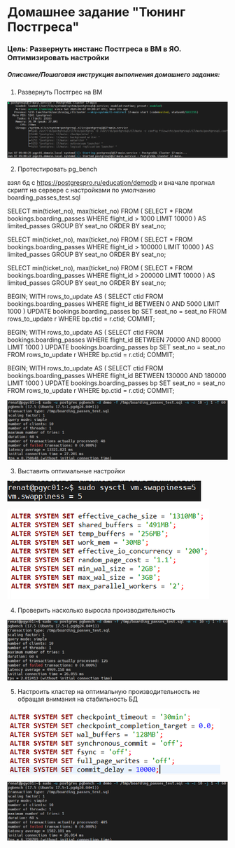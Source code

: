 # Домашнее задание "Тюнинг Постгреса"

### Цель: Развернуть инстанс Постгреса в ВМ в ЯО. Оптимизировать настройки



##### Описание/Пошаговая инструкция выполнения домашнего задания:


1. Развернуть Постгрес на ВМ

![5e79cc760c6a9da1cea37e30ddce3aad.png](./5e79cc760c6a9da1cea37e30ddce3aad.png)


2. Протестировать pg_bench

взял бд с https://postgrespro.ru/education/demodb
и вначале прогнал скрипт на сервере с настройками по умолчанию boarding_passes_test.sql

SELECT min(ticket_no), max(ticket_no)
FROM (
  SELECT *
  FROM bookings.boarding_passes
  WHERE flight_id > 1000
  LIMIT 10000
) AS limited_passes
GROUP BY seat_no
ORDER BY seat_no;

SELECT min(ticket_no), max(ticket_no)
FROM (
  SELECT *
  FROM bookings.boarding_passes
  WHERE flight_id > 100000
  LIMIT 10000
) AS limited_passes
GROUP BY seat_no
ORDER BY seat_no;

SELECT min(ticket_no), max(ticket_no)
FROM (
  SELECT *
  FROM bookings.boarding_passes
  WHERE flight_id > 200000
  LIMIT 10000
) AS limited_passes
GROUP BY seat_no
ORDER BY seat_no;

BEGIN;
WITH rows_to_update AS (
    SELECT ctid
    FROM bookings.boarding_passes
    WHERE flight_id BETWEEN 0 AND 5000
    LIMIT 1000
)
UPDATE bookings.boarding_passes bp
SET seat_no = seat_no
FROM rows_to_update r
WHERE bp.ctid = r.ctid;
COMMIT;

BEGIN;
WITH rows_to_update AS (
    SELECT ctid
    FROM bookings.boarding_passes
    WHERE flight_id BETWEEN 70000 AND 80000
    LIMIT 1000
)
UPDATE bookings.boarding_passes bp
SET seat_no = seat_no
FROM rows_to_update r
WHERE bp.ctid = r.ctid;
COMMIT;

BEGIN;
WITH rows_to_update AS (
    SELECT ctid
    FROM bookings.boarding_passes
    WHERE flight_id BETWEEN 130000 AND 180000
    LIMIT 1000
)
UPDATE bookings.boarding_passes bp
SET seat_no = seat_no
FROM rows_to_update r
WHERE bp.ctid = r.ctid;
COMMIT;

![8f7d9a3c81ccab2898a3f4fd75cb8798.png](./8f7d9a3c81ccab2898a3f4fd75cb8798.png)


3. Выставить оптимальные настройки

![de699221655625c2c250d67e04a00e3b.png](./de699221655625c2c250d67e04a00e3b.png)

![db2b3cf9868550387d01f2a3ba12333f.png](./db2b3cf9868550387d01f2a3ba12333f.png)

4. Проверить насколько выросла производительность

![6e216316eca4196bee106b75c2588cdb.png](./6e216316eca4196bee106b75c2588cdb.png)

5. Настроить кластер на оптимальную производительность не обращая внимания на стабильность БД

![f074c6e5e1574dcb68663576618819a2.png](./f074c6e5e1574dcb68663576618819a2.png)

![58252c37610a8de136976b0090c3120c.png](./58252c37610a8de136976b0090c3120c.png)

